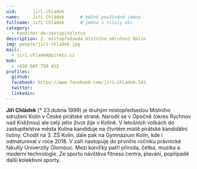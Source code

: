 ```yaml
---
uid:      jiri.chladek
name:     Jiří Chládek  	# běžně používáné jméno
fullname: Jiří Chládek  	# jméno s tituly etc.
category:
  - kandidat-do-zastupitelstva
description: 2. místopředseda místního sdružení Kolín
img: people/jiri-chladek.jpg
mail:
  - jiri.chladek@pirati.cz
mob:
  - +420 607 750 412
profiles:
  github:
  facebook: https://www.facebook.com/jiri.chladek.581
  twitter:
  linkedin:
---
```


**Jiří Chládek** (* 23.dubna 1999) je druhým místopředsedou Místního sdružení Kolín v České pirátské straně. Narodil se v Opočně (okres Rychnov nad Kněžnou) ale celý jeho život žije v Kolíně. V letošních volbách do zastupitelstva města Kolína kandiduje na čtvrtém místě pirátské kandidátní listiny. Chodil na 3. ZŠ Kolín, dále pak na Gymnázium Kolín, kde i odmaturoval v roce 2018. V září nastupuje do prvního ročníku právnické fakulty Univerzity Olomouc. Mezi koníčky patří příroda, četba, muzika a moderní technologie. Ze sportu návštěva fitness centra, plavání, popřípadě další kolektivní sporty.
